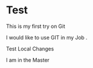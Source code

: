 # Test
This is my first try on Git

I would like to use GIT in my Job .

Test Local Changes

I am in the Master
